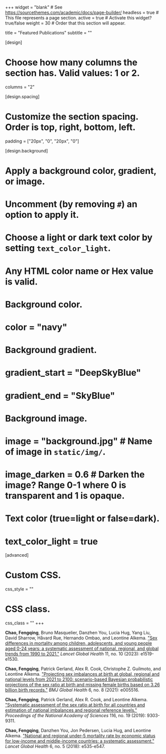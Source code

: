 +++
widget = "blank"  # See https://sourcethemes.com/academic/docs/page-builder/
headless = true  # This file represents a page section.
active = true  # Activate this widget? true/false
weight = 30  # Order that this section will appear.

title = "Featured Publications"
subtitle = ""

[design]
  # Choose how many columns the section has. Valid values: 1 or 2.
  columns = "2"

[design.spacing]
  # Customize the section spacing. Order is top, right, bottom, left.
  padding = ["20px", "0", "20px", "0"]  

[design.background]
# Apply a background color, gradient, or image.
#   Uncomment (by removing `#`) an option to apply it.
#   Choose a light or dark text color by setting `text_color_light`.
#   Any HTML color name or Hex value is valid.
  
# Background color.
# color = "navy"
  
# Background gradient.
# gradient_start = "DeepSkyBlue"
# gradient_end = "SkyBlue"
  
# Background image.
# image = "background.jpg"  # Name of image in `static/img/`.
# image_darken = 0.6  # Darken the image? Range 0-1 where 0 is transparent and 1 is opaque.

# Text color (true=light or false=dark).
# text_color_light = true  
  
[advanced]
# Custom CSS. 
css_style = ""
 
# CSS class.
css_class = ""
+++

**Chao, Fengqing**, Bruno Masquelier, Danzhen You, Lucia Hug, Yang Liu, David Sharrow, Håvard Rue, Hernando Ombao, and Leontine Alkema. ["Sex differences in mortality among children, adolescents, and young people aged 0-24 years: a systematic assessment of national, regional, and global trends from 1990 to 2021."](https://www.fengqingchao.com/publication/journal-article14/) *Lancet Global Health* 11, no. 10 (2023): e1519-e1530.<div data-badge-popover="right" data-badge-type="donut" data-doi="10.1016/S2214-109X(23)00376-5" data-hide-no-mentions="true" class="altmetric-embed"></div>

**Chao, Fengqing**, Patrick Gerland, Alex R. Cook, Christophe Z. Guilmoto, and Leontine Alkema. ["Projecting sex imbalances at birth at global, regional and national levels from 2021 to 2100: scenario-based Bayesian probabilistic projections of the sex ratio at birth and missing female births based on 3.26 billion birth records."](https://www.fengqingchao.com/publication/journal-article10/) *BMJ Global Health* 6, no. 8 (2021): e005516.<div data-badge-popover="right" data-badge-type="donut" data-doi="10.1136/bmjgh-2021-005516" data-hide-no-mentions="true" class="altmetric-embed"></div>

**Chao, Fengqing**, Patrick Gerland, Alex R. Cook, and Leontine Alkema. ["Systematic assessment of the sex ratio at birth for all countries and estimation of national imbalances and regional reference levels."](https://www.fengqingchao.com/publication/journal-article4/) *Proceedings of the National Academy of Sciences* 116, no. 19 (2019): 9303-9311.<div data-badge-popover="right" data-badge-type="donut" data-doi="10.1073/pnas.1812593116" data-hide-no-mentions="true" class="altmetric-embed"></div>

**Chao, Fengqing**, Danzhen You, Jon Pedersen, Lucia Hug, and Leontine Alkema. ["National and regional under-5 mortality rate by economic status for low-income and middle-income countries: a systematic assessment."](https://www.fengqingchao.com/publication/journal-article3/) *Lancet Global Health* 6, no. 5 (2018): e535-e547.<div data-badge-popover="right" data-badge-type="donut" data-doi="10.1016/S2214-109X(18)30059-7" data-hide-no-mentions="true" class="altmetric-embed"></div>



